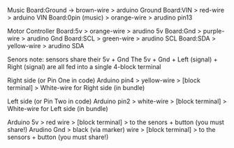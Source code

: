 

Music
Board:Ground -> brown-wire > arduino Ground
Board:VIN > red-wire > arduino VIN 
Board:0pin (music) > orange-wire > arudino pin13

Motor Controller
Board:5v > orange-wire > arudino 5v
Board:Gnd > purple-wire > arudino Gnd
Board:SCL > green-wire > arudino SCL
Board:SDA > yellow-wire > arudino SDA

Senors
note: sensors share their 5v + Gnd
The 5v + Gnd + Left (signal) + Right (signal) are all fed into a single 4-block terminal

Right side (or Pin One in code)
Arduino pin4 > yellow-wire > [block terminal] > White-wire for Right side (in bundle)

Left side (or Pin Two in code)
Arduino pin2 > white-wire > [block terminal] > White-wire for Left side (in bundle)

Arduino 5v > red wire > [block terminal] > to the senors + button (you must share!)
Arudino Gnd > black (via marker) wire > [block terminal] > to the sensors + button (you must share!)
